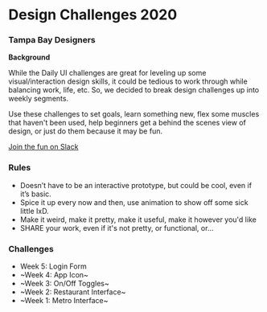 # Design Challenges 2020
### Tampa Bay Designers

**Background**

While the Daily UI challenges are great for leveling up some visual/interaction design skills, it could be tedious to work through while balancing work, life, etc. So, we decided to break design challenges up into weekly segments.

Use these challenges to set goals, learn something new, flex some muscles that haven't been used, help beginners get a behind the scenes view of design, or just do them because it may be fun.

[Join the fun on Slack](https://join.slack.com/t/tampabaydesigners/shared_invite/enQtNjkxOTYxMjM2ODU1LWQzNWYyZDhmZWRkNjBlYTdkZGZmMjZiZTU4NTMzMDkxYTFkNmU0ZjEzZjgyYjRkOWQ1YmEzYWIxNjIyMGU5ODU)

### Rules
- Doesn’t have to be an interactive prototype, but could be cool, even if it’s basic.
- Spice it up every now and then, use animation to show off some sick little IxD.
- Make it weird, make it pretty, make it useful, make it however you'd like
- SHARE your work, even if it's not pretty, or functional, or...

### Challenges
- Week 5: Login Form
- ~Week 4: App Icon~
- ~Week 3: On/Off Toggles~
- ~Week 2: Restaurant Interface~
- ~Week 1: Metro Interface~
